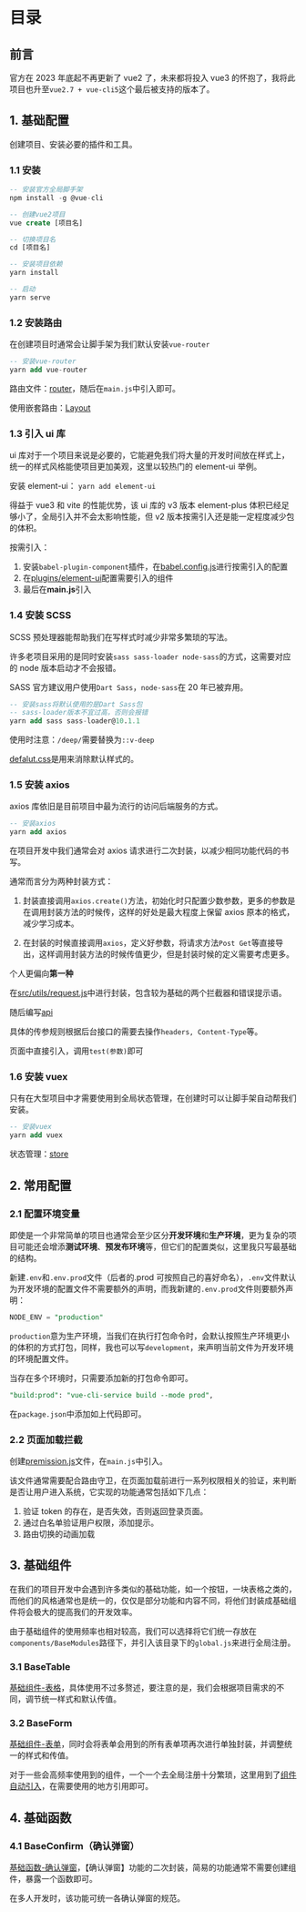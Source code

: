 # 目录

## 前言

官方在 2023 年底起不再更新了 vue2 了，未来都将投入 vue3 的怀抱了，我将此项目也升至`vue2.7 + vue-cli5`这个最后被支持的版本了。

## 1. 基础配置

创建项目、安装必要的插件和工具。

### 1.1 安装

```sql
-- 安装官方全局脚手架
npm install -g @vue-cli

-- 创建vue2项目
vue create [项目名]

-- 切换项目名
cd [项目名]

-- 安装项目依赖
yarn install

-- 启动
yarn serve
```

### 1.2 安装路由

在创建项目时通常会让脚手架为我们默认安装`vue-router`

```sql
-- 安装vue-router
yarn add vue-router
```

路由文件：[router](src/router/index.js)，随后在`main.js`中引入即可。

使用嵌套路由：[Layout](src/components/Layout/index.js)

### 1.3 引入 ui 库

ui 库对于一个项目来说是必要的，它能避免我们将大量的开发时间放在样式上，统一的样式风格能使项目更加美观，这里以较热门的 element-ui 举例。

安装 element-ui： `yarn add element-ui`

得益于 vue3 和 vite 的性能优势，该 ui 库的 v3 版本 element-plus 体积已经足够小了，全局引入并不会太影响性能，但 v2 版本按需引入还是能一定程度减少包的体积。

按需引入：

1. 安装`babel-plugin-component`插件，在[babel.config.js](babel.config.js)进行按需引入的配置
2. 在[plugins/element-ui](src/plugins/element-ui.js)配置需要引入的组件
3. 最后在**main.js**引入

### 1.4 安装 SCSS

SCSS 预处理器能帮助我们在写样式时减少非常多繁琐的写法。

许多老项目采用的是同时安装`sass sass-loader node-sass`的方式，这需要对应的 node 版本启动才不会报错。

SASS 官方建议用户使用`Dart Sass`，`node-sass`在 20 年已被弃用。

```sql
-- 安装sass将默认使用的是Dart Sass包
-- sass-loader版本不宜过高，否则会报错
yarn add sass sass-loader@10.1.1
```

使用时注意：`/deep/`需要替换为`::v-deep`

[defalut.css](src/style/default.css)是用来消除默认样式的。

### 1.5 安装 axios

axios 库依旧是目前项目中最为流行的访问后端服务的方式。

```sql
-- 安装axios
yarn add axios
```

在项目开发中我们通常会对 axios 请求进行二次封装，以减少相同功能代码的书写。

通常而言分为两种封装方式：

1. 封装直接调用`axios.create()`方法，初始化时只配置少数参数，更多的参数是在调用封装方法的时候传，这样的好处是最大程度上保留 axios 原本的格式，减少学习成本。

2. 在封装的时候直接调用`axios`，定义好参数，将请求方法`Post Get`等直接导出，这样调用封装方法的时候传值更少，但是封装时候的定义需要考虑更多。

个人更偏向**第一种**

在[src/utils/request.js](src/utils/request.js)中进行封装，包含较为基础的两个拦截器和错误提示语。

随后编写[api](src/api/test.js)

具体的传参规则根据后台接口的需要去操作`headers, Content-Type`等。

页面中直接引入，调用`test(参数)`即可

### 1.6 安装 vuex

只有在大型项目中才需要使用到全局状态管理，在创建时可以让脚手架自动帮我们安装。

```sql
-- 安装vuex
yarn add vuex
```

状态管理：[store](src/store/index.js)

## 2. 常用配置

### 2.1 配置环境变量

即使是一个非常简单的项目也通常会至少区分**开发环境**和**生产环境**，更为复杂的项目可能还会增添**测试环境**、**预发布环境**等，但它们的配置类似，这里我只写最基础的结构。

新建`.env`和`.env.prod`文件（后者的.prod 可按照自己的喜好命名），`.env`文件默认为开发环境的配置文件不需要额外的声明，而我新建的`.env.prod`文件则要额外声明：

```sql
NODE_ENV = "production"
```

`production`意为生产环境，当我们在执行打包命令时，会默认按照生产环境更小的体积的方式打包，同样，我也可以写`development`，来声明当前文件为开发环境的环境配置文件。

当存在多个环境时，只需要添加新的打包命令即可。

```sql
"build:prod": "vue-cli-service build --mode prod",
```

在`package.json`中添加如上代码即可。

### 2.2 页面加载拦截

创建[premission.js](src/permission.js)文件，在`main.js`中引入。

该文件通常需要配合路由守卫，在页面加载前进行一系列权限相关的验证，来判断是否让用户进入系统，它实现的功能通常包括如下几点：

1. 验证 token 的存在，是否失效，否则返回登录页面。
2. 通过白名单验证用户权限，添加提示。
3. 路由切换的动画加载

## 3. 基础组件

在我们的项目开发中会遇到许多类似的基础功能，如一个按钮，一块表格之类的，而他们的风格通常也是统一的，仅仅是部分功能和内容不同，将他们封装成基础组件将会极大的提高我们的开发效率。

由于基础组件的使用频率也相对较高，我们可以选择将它们统一存放在`components/BaseModules`路径下，并引入该目录下的`global.js`来进行全局注册。

### 3.1 BaseTable

[基础组件-表格](src/components/BaseModules/BaseTable.vue)，具体使用不过多赘述，要注意的是，我们会根据项目需求的不同，调节统一样式和默认传值。

### 3.2 BaseForm

[基础组件-表单](src/components/BaseModules/BaseForm.vue)，同时会将表单会用到的所有表单项再次进行单独封装，并调整统一的样式和传值。

对于一些会高频率使用到的组件，一个一个去全局注册十分繁琐，这里用到了[组件自动引入](src/components/BaseModules/global.js)，在需要使用的地方引用即可。

## 4. 基础函数

### 4.1 BaseConfirm（确认弹窗）

[基础函数-确认弹窗](src/components/BaseFunc/BaseConfirm.js)，【确认弹窗】功能的二次封装，简易的功能通常不需要创建组件，暴露一个函数即可。

在多人开发时，该功能可统一各确认弹窗的规范。
